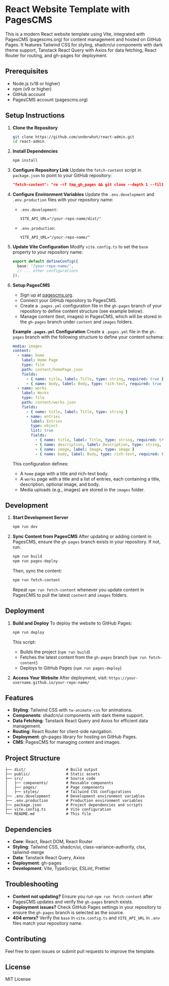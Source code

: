 # React Website Template with PagesCMS

This is a modern React website template using Vite, integrated with PagesCMS (pagescms.org) for content management and hosted on GitHub Pages. It features Tailwind CSS for styling, shadcn/ui components with dark theme support, Tanstack React Query with Axios for data fetching, React Router for routing, and gh-pages for deployment.

## Prerequisites
- Node.js (v18 or higher)
- npm (v9 or higher)
- GitHub account
- PagesCMS account (pagescms.org)

## Setup Instructions

1. **Clone the Repository**
   ```bash
   git clone https://github.com/underwhot/react-admin.git
   cd react-admin
   ```

2. **Install Dependencies**
   ```bash
   npm install
   ```

3. **Configure Repository Link**
   Update the `fetch-content` script in `package.json` to point to your GitHub repository:
   ```json
   "fetch-content": "rm -rf tmp_gh_pages && git clone --depth 1 --filter=blob:none --sparse --branch gh-pages https://github.com/your-username/your-repo-name.git tmp_gh_pages && cd tmp_gh_pages && git sparse-checkout set content images && rm -rf ../dist/content ../dist/images && cp -r content ../dist/content && cp -r images ../dist/images && cd .. && rm -rf tmp_gh_pages"
   ```

4. **Configure Environment Variables**
   Update the `.env.development` and `.env.production` files with your repository name:
   - `.env.development`:
     ```
     VITE_API_URL="/your-repo-name/dist/"
     ```
   - `.env.production`:
     ```
     VITE_API_URL="/your-repo-name/"
     ```

5. **Update Vite Configuration**
   Modify `vite.config.ts` to set the `base` property to your repository name:
   ```ts
   export default defineConfig({
     base: '/your-repo-name/',
     // ... other configurations
   });
   ```

6. **Setup PagesCMS**
   - Sign up at [pagescms.org](https://pagescms.org).
   - Connect your GitHub repository to PagesCMS.
   - Create a `.pages.yml` configuration file in the `gh-pages` branch of your repository to define content structure (see example below).
   - Manage content (text, images) in PagesCMS, which will be stored in the `gh-pages` branch under `content` and `images` folders.

   **Example `.pages.yml` Configuration**
   Create a `.pages.yml` file in the `gh-pages` branch with the following structure to define your content schema:
   ```yaml
   media: images
   content:
     - name: home
       label: Home Page
       type: file
       path: content/homePage.json
       fields:
         - { name: title, label: Title, type: string, required: true }
         - { name: body, label: Body, type: rich-text, required: true }
     - name: works
       label: Works
       type: file
       path: content/works.json
       fields:
         - { name: title, label: Title, type: string }
         - name: entries
           label: Entries
           type: object
           list: true
           fields:
             - { name: title, label: Title, type: string, required: true }
             - { name: description, label: Description, type: string, required: true }
             - { name: image, label: Image, type: image }
             - { name: body, label: Body, type: rich-text, required: true }
   ```
   This configuration defines:
   - A `home` page with a title and rich-text body.
   - A `works` page with a title and a list of entries, each containing a title, description, optional image, and body.
   - Media uploads (e.g., images) are stored in the `images` folder.

## Development

1. **Start Development Server**
   ```bash
   npm run dev
   ```

2. **Sync Content from PagesCMS**
   After updating or adding content in PagesCMS, ensure the `gh-pages` branch exists in your repository. If not, run:
   ```bash
   npm run build
   npm run pages-deploy
   ```
   Then, sync the content:
   ```bash
   npm run fetch-content
   ```

   Repeat `npm run fetch-content` whenever you update content in PagesCMS to pull the latest `content` and `images` folders.

## Deployment

1. **Build and Deploy**
   To deploy the website to GitHub Pages:
   ```bash
   npm run deploy
   ```
   This script:
   - Builds the project (`npm run build`)
   - Fetches the latest content from the `gh-pages` branch (`npm run fetch-content`)
   - Deploys to GitHub Pages (`npm run pages-deploy`)

2. **Access Your Website**
   After deployment, visit: `https://your-username.github.io/your-repo-name/`

## Features

- **Styling**: Tailwind CSS with `tw-animate-css` for animations.
- **Components**: shadcn/ui components with dark theme support.
- **Data Fetching**: Tanstack React Query and Axios for efficient data management.
- **Routing**: React Router for client-side navigation.
- **Deployment**: gh-pages library for hosting on GitHub Pages.
- **CMS**: PagesCMS for managing content and images.

## Project Structure

```
├── dist/                  # Build output
├── public/                # Static assets
├── src/                   # Source code
│   ├── components/        # Reusable components
│   ├── pages/             # Page components
│   ├── styles/            # Tailwind CSS configurations
├── .env.development       # Development environment variables
├── .env.production        # Production environment variables
├── package.json           # Project dependencies and scripts
├── vite.config.ts         # Vite configuration
└── README.md              # This file
```

## Dependencies

- **Core**: React, React DOM, React Router
- **Styling**: Tailwind CSS, shadcn/ui, class-variance-authority, clsx, tailwind-merge
- **Data**: Tanstack React Query, Axios
- **Deployment**: gh-pages
- **Development**: Vite, TypeScript, ESLint, Prettier

## Troubleshooting

- **Content not updating?** Ensure you run `npm run fetch-content` after PagesCMS updates and verify the `gh-pages` branch exists.
- **Deployment issues?** Check GitHub Pages settings in your repository to ensure the `gh-pages` branch is selected as the source.
- **404 errors?** Verify the `base` in `vite.config.ts` and `VITE_API_URL` in `.env` files match your repository name.

## Contributing

Feel free to open issues or submit pull requests to improve the template.

## License

MIT License